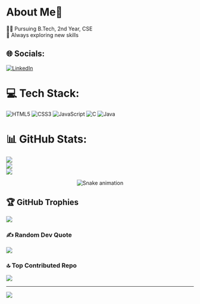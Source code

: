# About Me💫

👩‍🎓 Pursuing B.Tech, 2nd Year, CSE  
🚀 Always exploring new skills


## 🌐 Socials:
[![LinkedIn](https://img.shields.io/badge/LinkedIn-%230077B5.svg?logo=linkedin&logoColor=white)](https://linkedin.com/in/syedateefaazhar) 

# 💻 Tech Stack:
![HTML5](https://img.shields.io/badge/html5-%23E34F26.svg?style=for-the-badge&logo=html5&logoColor=white) ![CSS3](https://img.shields.io/badge/css3-%231572B6.svg?style=for-the-badge&logo=css3&logoColor=white) ![JavaScript](https://img.shields.io/badge/javascript-%23323330.svg?style=for-the-badge&logo=javascript&logoColor=%23F7DF1E) ![C](https://img.shields.io/badge/c-%2300599C.svg?style=for-the-badge&logo=c&logoColor=white) ![Java](https://img.shields.io/badge/java-%23ED8B00.svg?style=for-the-badge&logo=openjdk&logoColor=white)
# 📊 GitHub Stats:
![](https://github-readme-stats.vercel.app/api?username=AzharSyed5793&theme=dark&hide_border=false&include_all_commits=true&count_private=false)<br/>
![](https://nirzak-streak-stats.vercel.app/?user=AzharSyed5793&theme=dark&hide_border=false)<br/>
![](https://github-readme-stats.vercel.app/api/top-langs/?username=AzharSyed5793&theme=dark&hide_border=false&include_all_commits=true&count_private=false&layout=compact)

<!-- Snake Game Repo View -->

<div align="center">
  <img src="https://profile-readme-generator.com/assets/snake.svg" alt="Snake animation" />
</div>


## 🏆 GitHub Trophies
![](https://github-profile-trophy.vercel.app/?username=AzharSyed5793&theme=radical&no-frame=false&no-bg=true&margin-w=4)

### ✍️ Random Dev Quote
![](https://quotes-github-readme.vercel.app/api?type=horizontal&theme=radical)

### 🔝 Top Contributed Repo
![](https://github-contributor-stats.vercel.app/api?username=AzharSyed5793&limit=5&theme=dark&combine_all_yearly_contributions=true)

---
[![](https://visitcount.itsvg.in/api?id=AzharSyed5793&icon=0&color=0)](https://visitcount.itsvg.in)

<!-- Proudly created with GPRM ( https://gprm.itsvg.in ) -->
